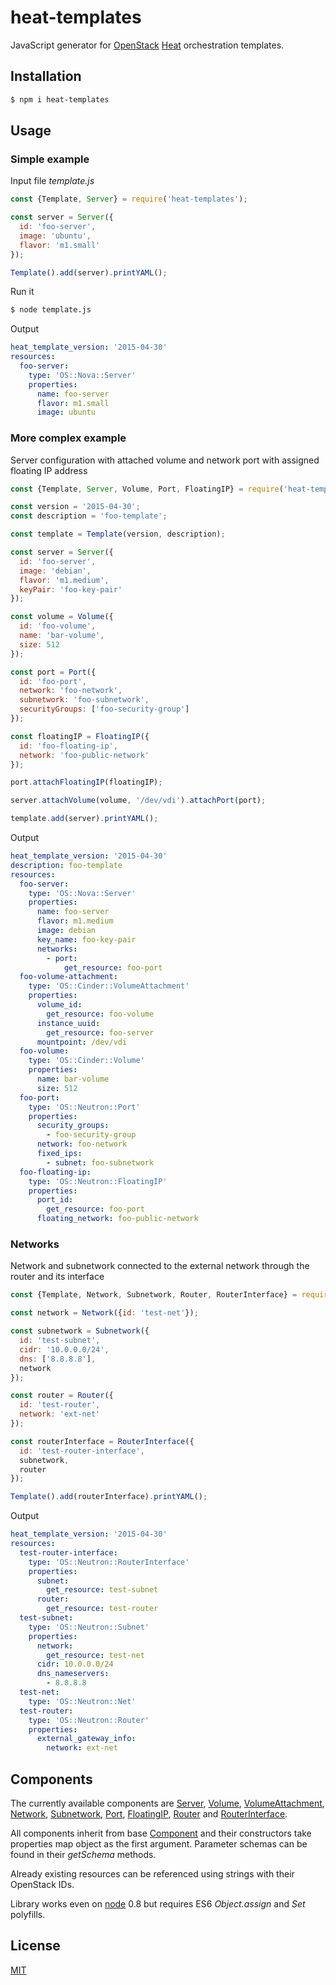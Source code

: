 # heat-templates

JavaScript generator for [OpenStack](https://github.com/openstack) [Heat](https://github.com/openstack/heat) orchestration templates.

## Installation

```sh
$ npm i heat-templates
```

## Usage

### Simple example

Input file *template.js*

```javascript
const {Template, Server} = require('heat-templates');

const server = Server({
  id: 'foo-server',
  image: 'ubuntu',
  flavor: 'm1.small'
});

Template().add(server).printYAML();
```

Run it

```sh
$ node template.js
```

Output

```yaml
heat_template_version: '2015-04-30'
resources:
  foo-server:
    type: 'OS::Nova::Server'
    properties:
      name: foo-server
      flavor: m1.small
      image: ubuntu
```

### More complex example

Server configuration with attached volume and network port with assigned floating IP address

```javascript
const {Template, Server, Volume, Port, FloatingIP} = require('heat-templates');

const version = '2015-04-30';
const description = 'foo-template';

const template = Template(version, description);

const server = Server({
  id: 'foo-server',
  image: 'debian',
  flavor: 'm1.medium',
  keyPair: 'foo-key-pair'
});

const volume = Volume({
  id: 'foo-volume',
  name: 'bar-volume',
  size: 512
});

const port = Port({
  id: 'foo-port',
  network: 'foo-network',
  subnetwork: 'foo-subnetwork',
  securityGroups: ['foo-security-group']
});

const floatingIP = FloatingIP({
  id: 'foo-floating-ip',
  network: 'foo-public-network'
});

port.attachFloatingIP(floatingIP);

server.attachVolume(volume, '/dev/vdi').attachPort(port);

template.add(server).printYAML();
```

Output

```yaml
heat_template_version: '2015-04-30'
description: foo-template
resources:
  foo-server:
    type: 'OS::Nova::Server'
    properties:
      name: foo-server
      flavor: m1.medium
      image: debian
      key_name: foo-key-pair
      networks:
        - port:
            get_resource: foo-port
  foo-volume-attachment:
    type: 'OS::Cinder::VolumeAttachment'
    properties:
      volume_id:
        get_resource: foo-volume
      instance_uuid:
        get_resource: foo-server
      mountpoint: /dev/vdi
  foo-volume:
    type: 'OS::Cinder::Volume'
    properties:
      name: bar-volume
      size: 512
  foo-port:
    type: 'OS::Neutron::Port'
    properties:
      security_groups:
        - foo-security-group
      network: foo-network
      fixed_ips:
        - subnet: foo-subnetwork
  foo-floating-ip:
    type: 'OS::Neutron::FloatingIP'
    properties:
      port_id:
        get_resource: foo-port
      floating_network: foo-public-network
```

### Networks

Network and subnetwork connected to the external network through the router and its interface

```js
const {Template, Network, Subnetwork, Router, RouterInterface} = require('heat-templates');

const network = Network({id: 'test-net'});

const subnetwork = Subnetwork({
  id: 'test-subnet',
  cidr: '10.0.0.0/24',
  dns: ['8.8.8.8'],
  network
});

const router = Router({
  id: 'test-router',
  network: 'ext-net'
});

const routerInterface = RouterInterface({
  id: 'test-router-interface',
  subnetwork,
  router
});

Template().add(routerInterface).printYAML();
```

Output

```yaml
heat_template_version: '2015-04-30'
resources:
  test-router-interface:
    type: 'OS::Neutron::RouterInterface'
    properties:
      subnet:
        get_resource: test-subnet
      router:
        get_resource: test-router
  test-subnet:
    type: 'OS::Neutron::Subnet'
    properties:
      network:
        get_resource: test-net
      cidr: 10.0.0.0/24
      dns_nameservers:
        - 8.8.8.8
  test-net:
    type: 'OS::Neutron::Net'
  test-router:
    type: 'OS::Neutron::Router'
    properties:
      external_gateway_info:
        network: ext-net
```

## Components

The currently available components are [Server](src/server.js), [Volume](src/volume.js), [VolumeAttachment](src/volume-attachment.js), [Network](src/network.js), [Subnetwork](src/subnetwork.js), [Port](src/port.js), [FloatingIP](src/floating-ip.js), [Router](src/router.js) and [RouterInterface](src/router-interface.js).

All components inherit from base [Component](src/component.js) and their constructors take properties map object as the first argument. Parameter schemas can be found in their _getSchema_ methods.
  
Already existing resources can be referenced using strings with their OpenStack IDs.
  
Library works even on [node](https://nodejs.org) 0.8 but requires ES6 _Object.assign_ and _Set_ polyfills.

## License
[MIT](license.md)

